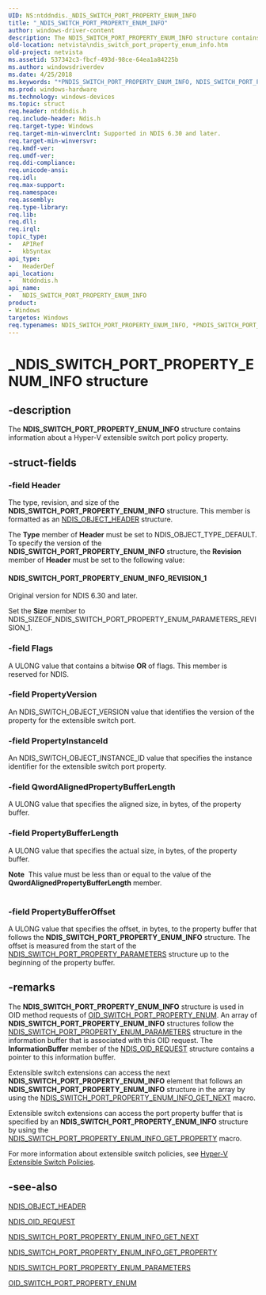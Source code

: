 ```yaml
---
UID: NS:ntddndis._NDIS_SWITCH_PORT_PROPERTY_ENUM_INFO
title: "_NDIS_SWITCH_PORT_PROPERTY_ENUM_INFO"
author: windows-driver-content
description: The NDIS_SWITCH_PORT_PROPERTY_ENUM_INFO structure contains information about a Hyper-V extensible switch port policy property.
old-location: netvista\ndis_switch_port_property_enum_info.htm
old-project: netvista
ms.assetid: 537342c3-fbcf-493d-98ce-64ea1a84225b
ms.author: windowsdriverdev
ms.date: 4/25/2018
ms.keywords: "*PNDIS_SWITCH_PORT_PROPERTY_ENUM_INFO, NDIS_SWITCH_PORT_PROPERTY_ENUM_INFO, NDIS_SWITCH_PORT_PROPERTY_ENUM_INFO structure [Network Drivers Starting with Windows Vista], PNDIS_SWITCH_PORT_PROPERTY_ENUM_INFO, PNDIS_SWITCH_PORT_PROPERTY_ENUM_INFO structure pointer [Network Drivers Starting with Windows Vista], _NDIS_SWITCH_PORT_PROPERTY_ENUM_INFO, netvista.ndis_switch_port_property_enum_info, ntddndis/NDIS_SWITCH_PORT_PROPERTY_ENUM_INFO, ntddndis/PNDIS_SWITCH_PORT_PROPERTY_ENUM_INFO"
ms.prod: windows-hardware
ms.technology: windows-devices
ms.topic: struct
req.header: ntddndis.h
req.include-header: Ndis.h
req.target-type: Windows
req.target-min-winverclnt: Supported in NDIS 6.30 and later.
req.target-min-winversvr: 
req.kmdf-ver: 
req.umdf-ver: 
req.ddi-compliance: 
req.unicode-ansi: 
req.idl: 
req.max-support: 
req.namespace: 
req.assembly: 
req.type-library: 
req.lib: 
req.dll: 
req.irql: 
topic_type:
-	APIRef
-	kbSyntax
api_type:
-	HeaderDef
api_location:
-	Ntddndis.h
api_name:
-	NDIS_SWITCH_PORT_PROPERTY_ENUM_INFO
product:
- Windows
targetos: Windows
req.typenames: NDIS_SWITCH_PORT_PROPERTY_ENUM_INFO, *PNDIS_SWITCH_PORT_PROPERTY_ENUM_INFO
---
```


# _NDIS_SWITCH_PORT_PROPERTY_ENUM_INFO structure


## -description


The <b>NDIS_SWITCH_PORT_PROPERTY_ENUM_INFO</b> structure contains information about a Hyper-V extensible switch port policy property.


## -struct-fields




### -field Header

The type, revision, and size of the <b>NDIS_SWITCH_PORT_PROPERTY_ENUM_INFO</b> structure. This member is formatted as an <a href="https://msdn.microsoft.com/library/windows/hardware/ff566588">NDIS_OBJECT_HEADER</a> structure.

The <b>Type</b> member of <b>Header</b> must be set to NDIS_OBJECT_TYPE_DEFAULT. To specify the version of the <b>NDIS_SWITCH_PORT_PROPERTY_ENUM_INFO</b> structure, the <b>Revision</b> member of <b>Header</b> must be set to the following value:  





#### NDIS_SWITCH_PORT_PROPERTY_ENUM_INFO_REVISION_1

Original version for NDIS 6.30 and later.

Set the <b>Size</b> member to NDIS_SIZEOF_NDIS_SWITCH_PORT_PROPERTY_ENUM_PARAMETERS_REVISION_1.


### -field Flags

A ULONG value that contains a bitwise <b>OR</b> of flags. This member is reserved for NDIS.


### -field PropertyVersion

An NDIS_SWITCH_OBJECT_VERSION value that identifies the version of the property for the extensible switch port. 


### -field PropertyInstanceId

An NDIS_SWITCH_OBJECT_INSTANCE_ID value that specifies the instance identifier for the extensible switch port property.




### -field QwordAlignedPropertyBufferLength

A ULONG value that specifies the aligned size, in bytes, of the property buffer.


### -field PropertyBufferLength

A ULONG value that specifies the actual size, in bytes, of the property buffer.

<div class="alert"><b>Note</b>  This value must be less than or equal to the value of the <b>QwordAlignedPropertyBufferLength</b> member.</div>
<div> </div>

### -field PropertyBufferOffset

A ULONG value that specifies the offset, in bytes, to the property buffer that follows the <b>NDIS_SWITCH_PORT_PROPERTY_ENUM_INFO</b> structure. The offset is measured from the start of the <a href="https://msdn.microsoft.com/library/windows/hardware/hh598238">NDIS_SWITCH_PORT_PROPERTY_PARAMETERS</a> structure up to the beginning of the property buffer.


## -remarks



The <b>NDIS_SWITCH_PORT_PROPERTY_ENUM_INFO</b> structure is used in OID method requests of <a href="https://msdn.microsoft.com/library/windows/hardware/hh598277">OID_SWITCH_PORT_PROPERTY_ENUM</a>. An array of <b>NDIS_SWITCH_PORT_PROPERTY_ENUM_INFO</b> structures follow the <a href="https://msdn.microsoft.com/library/windows/hardware/hh598236">NDIS_SWITCH_PORT_PROPERTY_ENUM_PARAMETERS</a> structure in the information buffer that is associated with this OID request. The <b>InformationBuffer</b> member of the <a href="https://msdn.microsoft.com/library/windows/hardware/ff566710">NDIS_OID_REQUEST</a> structure contains a pointer to this information buffer.

Extensible switch extensions can access the next <b>NDIS_SWITCH_PORT_PROPERTY_ENUM_INFO</b> element that follows an <b>NDIS_SWITCH_PORT_PROPERTY_ENUM_INFO</b> structure in the array  by using the <a href="https://msdn.microsoft.com/library/windows/hardware/hh598234">NDIS_SWITCH_PORT_PROPERTY_ENUM_INFO_GET_NEXT</a> macro.

Extensible switch extensions can access the port property buffer that is specified by an <b>NDIS_SWITCH_PORT_PROPERTY_ENUM_INFO</b> structure  by using the <a href="https://msdn.microsoft.com/library/windows/hardware/hh598235">NDIS_SWITCH_PORT_PROPERTY_ENUM_INFO_GET_PROPERTY</a> macro.

For more information about extensible switch policies, see <a href="https://msdn.microsoft.com/8AB85E48-EF37-4D42-873B-34D4835AF22E">Hyper-V Extensible Switch Policies</a>.




## -see-also




<b></b>



<a href="https://msdn.microsoft.com/library/windows/hardware/ff566588">NDIS_OBJECT_HEADER</a>



<a href="https://msdn.microsoft.com/library/windows/hardware/ff566710">NDIS_OID_REQUEST</a>



<a href="https://msdn.microsoft.com/library/windows/hardware/hh598234">NDIS_SWITCH_PORT_PROPERTY_ENUM_INFO_GET_NEXT</a>



<a href="https://msdn.microsoft.com/library/windows/hardware/hh598235">NDIS_SWITCH_PORT_PROPERTY_ENUM_INFO_GET_PROPERTY</a>



<a href="https://msdn.microsoft.com/library/windows/hardware/hh598236">NDIS_SWITCH_PORT_PROPERTY_ENUM_PARAMETERS</a>



<a href="https://msdn.microsoft.com/library/windows/hardware/hh598277">OID_SWITCH_PORT_PROPERTY_ENUM</a>
 

 

